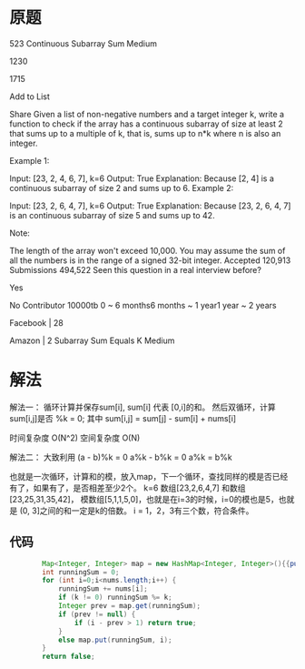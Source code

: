 # 原题
523 Continuous Subarray Sum
Medium

1230

1715

Add to List

Share
Given a list of non-negative numbers and a target integer k, write a function to check if the array has a continuous subarray of size at least 2 that sums up to a multiple of k, that is, sums up to n*k where n is also an integer.

 

Example 1:

Input: [23, 2, 4, 6, 7],  k=6
Output: True
Explanation: Because [2, 4] is a continuous subarray of size 2 and sums up to 6.
Example 2:

Input: [23, 2, 6, 4, 7],  k=6
Output: True
Explanation: Because [23, 2, 6, 4, 7] is an continuous subarray of size 5 and sums up to 42.
 

Note:

The length of the array won't exceed 10,000.
You may assume the sum of all the numbers is in the range of a signed 32-bit integer.
Accepted
120,913
Submissions
494,522
Seen this question in a real interview before?

Yes

No
Contributor
10000tb
0 ~ 6 months6 months ~ 1 year1 year ~ 2 years

Facebook
|
28

Amazon
|
2
Subarray Sum Equals K
Medium
# 解法
解法一：
循环计算并保存sum[i], sum[i] 代表 [0,i]的和。
然后双循环，计算 sum[i,j]是否 %k = 0; 其中 sum[i,j] = sum[j] - sum[i] + nums[i]

时间复杂度 O(N^2)
空间复杂度 O(N)

解法二：
大致利用 
(a - b)%k = 0
a%k - b%k = 0
a%k = b%k

也就是一次循环，计算和的模，放入map，下一个循环，查找同样的模是否已经有了，如果有了，是否相差至少2个。
k=6 数组[23,2,6,4,7] 和数组 [23,25,31,35,42]， 模数组[5,1,1,5,0]，也就是在i=3的时候，i=0的模也是5，也就是 (0, 3]之间的和一定是k的倍数。
i = 1，2，3有三个数，符合条件。

## 代码
```Java
        Map<Integer, Integer> map = new HashMap<Integer, Integer>(){{put(0,-1);}};;
        int runningSum = 0;
        for (int i=0;i<nums.length;i++) {
            runningSum += nums[i];
            if (k != 0) runningSum %= k;
            Integer prev = map.get(runningSum);
            if (prev != null) {
                if (i - prev > 1) return true;
            }
            else map.put(runningSum, i);
        }
        return false;

```
